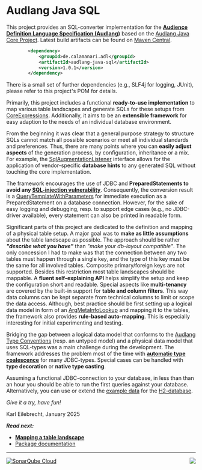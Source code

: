 # Audlang Java SQL

This project provides an SQL-converter implementation for the **[Audience Definition Language Specification (Audlang)](https://github.com/KarlEilebrecht/audlang-spec/blob/main/doc/AudienceDefinitionLanguageSpecification.md#audience-definition-language-specification)** based
on the [Audlang Java Core Project](https://github.com/KarlEilebrecht/audlang-java-core). Latest build artifacts can be found on [Maven Central](https://central.sonatype.com/namespace/de.calamanari.adl).

```xml
		<dependency>
			<groupId>de.calamanari.adl</groupId>
			<artifactId>audlang-java-sql</artifactId>
			<version>1.0.1</version>
		</dependency>
```

There is a small set of further dependencies (e.g., SLF4j for logging, JUnit), please refer to this project's POM for details.

Primarily, this project includes a functional **ready-to-use implementation** to map various table landscapes and generate SQLs for these setups from [CoreExpressions](https://github.com/KarlEilebrecht/audlang-java-core/blob/main/src/main/java/de/calamanari/adl/irl/README.md). Additionally, it aims to be an **extensible framework** for easy adaption to the needs of an individual database environment.

From the beginning it was clear that a general purpose strategy to structure SQLs cannot match all possible scenarios or meet all individual standards and preferences. Thus, there are many points where you can **easily adjust aspects** of the generation process, by configuration, inheritance or a mix. For example, the [SqlAugmentationListener](./src/main/java/de/calamanari/adl/sql/cnv/SqlAugmentationListener.java) interface allows for the application of vendor-specific **database hints** to any generated SQL without touching the core implementation.

The framework encourages the use of JDBC and **PreparedStatements to avoid any [SQL-injection vulnerability](https://en.wikipedia.org/wiki/SQL_injection)**. Consequently, the conversion result is a [QueryTemplateWithParameters](./src/main/java/de/calamanari/adl/sql/QueryTemplateWithParameters.java) for immediate execution as a PreparedStatement on a database connection. However, for the sake of easy logging and debugging, resp. to support edge cases (e.g., no JDBC-driver available), every statement can also be printed in readable form.

Significant parts of this project are dedicated to the definition and mapping of a physical table setup. A major goal was to **make as little assumptions** about the table landscape as possible. The approach should be rather ***"describe what you have"*** than *"make your db-layout compatible"*. The only concession I had to make was that the connection between any two tables must happen through a single key, and the type of this key must be the same for all involved tables. Composite primary/foreign keys are not supported. Besides this restriction most table landscapes should be mappable. A **fluent self-explaining API** helps simplify the setup and keep the configuration short and readable. Special aspects like **multi-tenancy** are covered by the built-in support for **table and column filters**. This way data columns can be kept separate from technical columns to limit or scope the data access. Although, best practice should be first setting up a logical data model in form of an [ArgMetaInfoLookup](https://github.com/KarlEilebrecht/audlang-java-core/tree/main/src/main/java/de/calamanari/adl/cnv/tps#readme) and mapping it to the tables, the framework also provides **rule-based auto-mapping**. This is especially interesting for initial experimenting and testing.

Bridging the gap between a logical data model that conforms to the [Audlang Type Conventions](https://github.com/KarlEilebrecht/audlang-spec/blob/main/doc/AudienceDefinitionLanguageSpecification.md#2-type-conventions) (resp. an untyped model) and a physical data model that uses SQL-types was a main challenge during the development. The framework addresses the problem most of the time with **[automatic type coalescence](./doc/type-coalescence.md)** for many JDBC-types. Special cases can be handled with **type decoration** or **native type casting**.

Assuming a functional JDBC-connection to your database, in less than than an hour you should be able to run the first queries against your database. Alternatively, you can use or extend the [example data](./src/test/resources/h2init.sql) for the [H2-database](https://www.h2database.com/html/main.html).

*Give it a try, have fun!*

Karl Eilebrecht, January 2025

***Read next:***
 * **[Mapping a table landscape](./doc/mapping.md)**
 * [Package documentation](./src/main/java/de/calamanari/adl/sql/README.md)
 
----
<img align="right" src="https://sonarcloud.io/api/project_badges/measure?project=KarlEilebrecht_audlang-java-sql&metric=alert_status" />

[![SonarQube Cloud](https://sonarcloud.io/images/project_badges/sonarcloud-light.svg)](https://sonarcloud.io/summary/new_code?id=KarlEilebrecht_audlang-java-sql)


